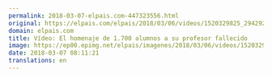 ```yaml
---
permalink: 2018-03-07-elpais.com-447323556.html
original: https://elpais.com/elpais/2018/03/06/videos/1520329825_294292.html#?ref=rss&format=simple&link=link
domain: elpais.com
title: Vídeo: El homenaje de 1.700 alumnos a su profesor fallecido
image: https://ep00.epimg.net/elpais/imagenes/2018/03/06/videos/1520329825_294292_1520333749_rrss_normal.jpg
date: 2018-03-07 08:11:21
translations: en
---
```


